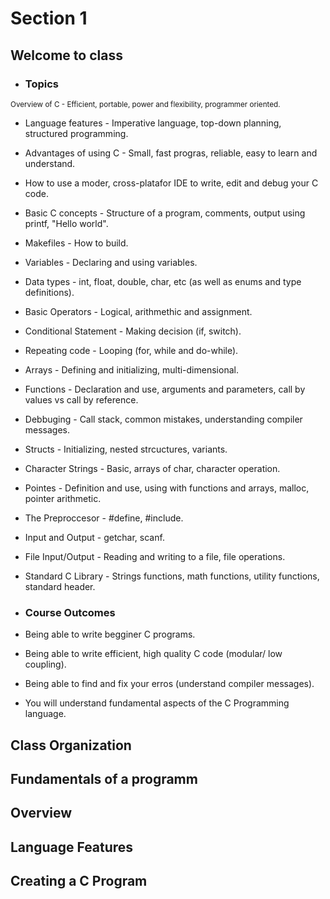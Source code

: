 # Section 1

## Welcome to class

- ### Topics

<sup> Overview of C - Efficient, portable, power and flexibility, programmer oriented.

- Language features - Imperative language, top-down planning, structured 
  programming.

- Advantages of using C - Small, fast progras, reliable, easy to learn and 
  understand.

- How to use a moder, cross-platafor IDE to write, edit and debug your C code.

- Basic C concepts - Structure of a program, comments, output using printf,
  "Hello world".

- Makefiles - How to build.

- Variables - Declaring and using variables.

- Data types - int, float, double, char, etc (as well as enums and type 
  definitions).

- Basic Operators - Logical, arithmethic and assignment.

- Conditional Statement - Making decision (if, switch).

- Repeating code - Looping (for, while and do-while).

- Arrays - Defining and initializing, multi-dimensional.

- Functions - Declaration and use, arguments and parameters, 
  call by values vs call by reference.

- Debbuging - Call stack, common mistakes, understanding compiler messages.

- Structs - Initializing, nested strcuctures, variants.

- Character Strings - Basic, arrays of char, character operation.

- Pointes - Definition and use, using with functions and arrays, malloc, 
  pointer arithmetic.

- The Preproccesor - #define, #include.

- Input and Output - getchar, scanf.

- File Input/Output - Reading and writing to a file, file operations.

- Standard C Library - Strings functions, math functions, utility functions, 
  standard header.</sup>

- ### Course Outcomes
 
- Being able to write begginer C programs.

- Being able to write efficient, high quality C code (modular/ low coupling).

- Being able to find and fix your erros (understand compiler messages).

- You will understand fundamental aspects of the C Programming language.

## Class Organization

## Fundamentals of a programm

## Overview

## Language Features

## Creating a C Program